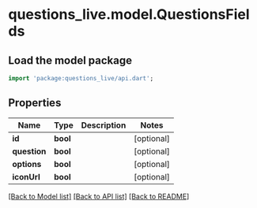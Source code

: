 # questions_live.model.QuestionsFields

## Load the model package
```dart
import 'package:questions_live/api.dart';
```

## Properties
Name | Type | Description | Notes
------------ | ------------- | ------------- | -------------
**id** | **bool** |  | [optional] 
**question** | **bool** |  | [optional] 
**options** | **bool** |  | [optional] 
**iconUrl** | **bool** |  | [optional] 

[[Back to Model list]](../README.md#documentation-for-models) [[Back to API list]](../README.md#documentation-for-api-endpoints) [[Back to README]](../README.md)


